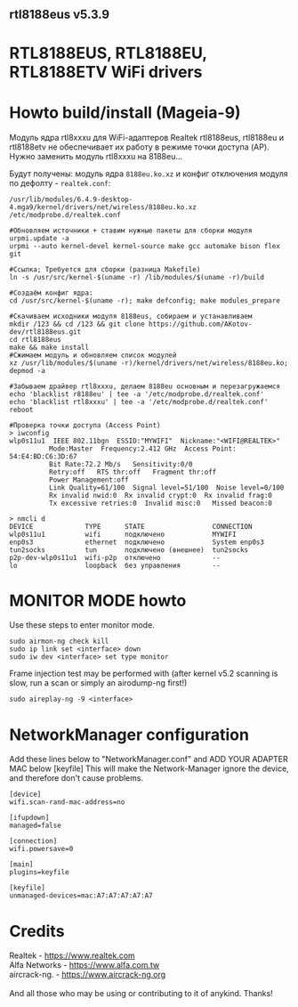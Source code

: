 ## rtl8188eus v5.3.9

# RTL8188EUS, RTL8188EU, RTL8188ETV WiFi drivers

# Howto build/install (Mageia-9)
Модуль ядра rtl8xxxu для WiFi-адаптеров Realtek rtl8188eus, rtl8188eu и rtl8188etv не обеспечивает их работу в режиме точки доступа (AP). Нужно заменить модуль rtl8xxxu на 8188eu...

Будут получены: модуль ядра `8188eu.ko.xz` и конфиг отключения модуля по дефолту - `realtek.conf`:  
```
/usr/lib/modules/6.4.9-desktop-4.mga9/kernel/drivers/net/wireless/8188eu.ko.xz  
/etc/modprobe.d/realtek.conf
```
```
#Обновляем источники + ставим нужные пакеты для сборки модуля
urpmi.update -a
urpmi --auto kernel-devel kernel-source make gcc automake bison flex git

#Ссылка; Требуется для сборки (разница Makefile)
ln -s /usr/src/kernel-$(uname -r) /lib/modules/$(uname -r)/build

#Создаём конфиг ядра:
cd /usr/src/kernel-$(uname -r); make defconfig; make modules_prepare

#Скачиваем исходники модуля 8188eus, собираем и устанавливаем
mkdir /123 && cd /123 && git clone https://github.com/AKotov-dev/rtl8188eus.git
cd rtl8188eus
make && make install
#Сжимаем модуль и обновляем список модулей
xz /usr/lib/modules/$(uname -r)/kernel/drivers/net/wireless/8188eu.ko; depmod -a

#Забываем драйвер rtl8xxxu, делаем 8188eu основным и перезагружаемся
echo 'blacklist r8188eu' | tee -a '/etc/modprobe.d/realtek.conf'
echo 'blacklist rtl8xxxu' | tee -a '/etc/modprobe.d/realtek.conf'
reboot
```
```
#Проверка точки доступа (Access Point)
> iwconfig
wlp0s11u1  IEEE 802.11bgn  ESSID:"MYWIFI"  Nickname:"<WIFI@REALTEK>"
          Mode:Master  Frequency:2.412 GHz  Access Point: 54:E4:BD:C6:3D:67   
          Bit Rate:72.2 Mb/s   Sensitivity:0/0  
          Retry:off   RTS thr:off   Fragment thr:off
          Power Management:off
          Link Quality=61/100  Signal level=51/100  Noise level=0/100
          Rx invalid nwid:0  Rx invalid crypt:0  Rx invalid frag:0
          Tx excessive retries:0  Invalid misc:0   Missed beacon:0

> nmcli d
DEVICE             TYPE      STATE                 CONNECTION    
wlp0s11u1          wifi      подключено            MYWIFI        
enp0s3             ethernet  подключено            System enp0s3 
tun2socks          tun       подключено (внешнее)  tun2socks     
p2p-dev-wlp0s11u1  wifi-p2p  отключено             --            
lo                 loopback  без управления        --           
```

# MONITOR MODE howto
Use these steps to enter monitor mode.
```
sudo airmon-ng check kill
sudo ip link set <interface> down
sudo iw dev <interface> set type monitor
```
Frame injection test may be performed with
(after kernel v5.2 scanning is slow, run a scan or simply an airodump-ng first!)
```
sudo aireplay-ng -9 <interface>
```

# NetworkManager configuration
Add these lines below to "NetworkManager.conf" and ADD YOUR ADAPTER MAC below [keyfile]
This will make the Network-Manager ignore the device, and therefore don't cause problems.
```
[device]
wifi.scan-rand-mac-address=no

[ifupdown]
managed=false

[connection]
wifi.powersave=0

[main]
plugins=keyfile

[keyfile]
unmanaged-devices=mac:A7:A7:A7:A7:A7
```

# Credits
Realtek       - https://www.realtek.com<br>
Alfa Networks - https://www.alfa.com.tw<br>
aircrack-ng.  - https://www.aircrack-ng.org<br>
<br>
And all those who may be using or contributing to it of anykind. Thanks!<br>
